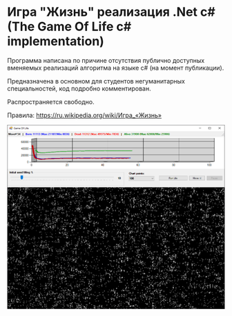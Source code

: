 # Игра "Жизнь" реализация .Net c# (The Game Of Life c# implementation)

Программа написана по причине отсутствия публично доступных вменяемых реализаций алгоритма на языке c# (на момент публикации).

Предназначена в основном для студентов негуманитарных специальностей, код подробно комментирован.

Распространяется свободно.

Правила:
https://ru.wikipedia.org/wiki/Игра_«Жизнь»

<img src="https://github.com/perdidor/csharp-game-of-life/blob/master/screenshot.png" width="800">

